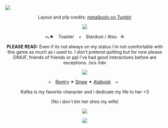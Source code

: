 ![](https://64.media.tumblr.com/d1589cf3ad1c832ceeaffd98c95b002a/67ed0709d442744e-c4/s1280x1920/93b45c59fc5c91655e6d247491547e975a935692.pnj)
<div align="center">

  Layout and pfp credits: [metalbody on Tumblr](https://www.tumblr.com/metalbody/770897865719644160/%F0%93%88%92-sunday-tumblr-layouts-f2u-w)

![](https://64.media.tumblr.com/b3e8ee5a7b1d7f2d27893be932fca3a5/67ed0709d442744e-a2/s2048x3072/66e0cdf6e7738e7583a16dd0c60daaa0213de090.pnj)

ᯓ★ ⠀Toaster⠀ + ⠀Stardust / Atsu⠀☆

**PLEASE READ:** Even if its not always on my status i'm not comfortable with this game as much as i used to.
I don't pretend quitting but for now please DNIUF, friends of friends or ppl i've had good interactions before are exceptions. /srs /nbr

![](https://64.media.tumblr.com/f212430850edcea486535f92be244b67/67ed0709d442744e-14/s1280x1920/8621c0680ed671322c2dad5db8bed8e856b8d097.pnj)

⟡ ⠀[Rentry](https://rentry.co/Nessun_Dorma) ✦ [Straw](https://weretigerfennec.straw.page/) ✦ [Atabook](https://toasterthefox.atabook.org/) ⠀⟡⠀

Kafka is my favorite character and i dedicate my life to her <3

(No i don`t kin her shes my wife)

![](https://64.media.tumblr.com/ebca36130cf669628c5f6a9c7fb3bda5/67ed0709d442744e-60/s2048x3072/9878ab5d61e841b7c6ca3d2a7ab7c0bfba62d76a.pnj)

![](https://64.media.tumblr.com/152aebbb9faeed7224fdb0379ef2a1db/67ed0709d442744e-69/s1280x1920/8e8ae91e786c7257d1df5152e5c6b8eb8690e371.pnj)
<!--
**ToasterTheFox/ToasterTheFox** is a ✨ _special_ ✨ repository because its `README.md` (this file) appears on your GitHub profile.

Here are some ideas to get you started:

- 🔭 I’m currently working on ...
- 🌱 I’m currently learning ...
- 👯 I’m looking to collaborate on ...
- 🤔 I’m looking for help with ...
- 💬 Ask me about ...
- 📫 How to reach me: ...
- 😄 Pronouns: ...
- ⚡ Fun fact: ...
-->
